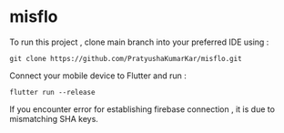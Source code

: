 # misflo

To run this project , clone main branch into your preferred IDE using :

`git clone https://github.com/PratyushaKumarKar/misflo.git`

Connect your mobile device to Flutter and run :

`flutter run --release`

If you encounter error for establishing firebase connection , it is due to mismatching SHA keys.
